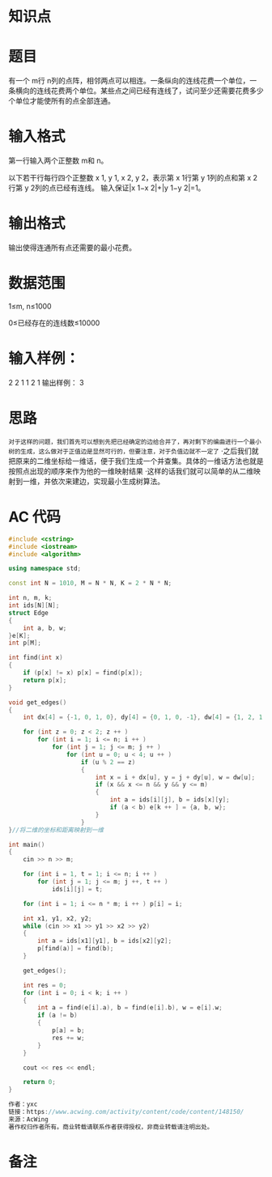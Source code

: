 # 知识点

# 题目
 有一个 m行 n列的点阵，相邻两点可以相连。一条纵向的连线花费一个单位，一条横向的连线花费两个单位。某些点之间已经有连线了，试问至少还需要花费多少个单位才能使所有的点全部连通。

# 输入格式
第一行输入两个正整数 m和 n。

以下若干行每行四个正整数 x 1, y 1, x 2, y 2，表示第 x 1行第 y 1列的点和第 x 2行第 y 2列的点已经有连线。
输入保证|x 1−x 2|+|y 1−y 2|=1。

# 输出格式
输出使得连通所有点还需要的最小花费。

# 数据范围
1≤m, n≤1000

0≤已经存在的连线数≤10000
# 输入样例：
2 2
1 1 2 1
输出样例：
3

# 思路
`对于这样的问题，我们首先可以想到先把已经确定的边给合并了，再对剩下的编曲进行一个最小树的生成，这么做对于正值边是显然可行的，但要注意，对于负值边就不一定了`
·之后我们就把原来的二维坐标给一维话，便于我们生成一个并查集。具体的一维话方法也就是按照点出现的顺序来作为他的一维映射结果
·这样的话我们就可以简单的从二维映射到一维，并依次来建边，实现最小生成树算法。
# AC 代码
```cpp
#include <cstring>
#include <iostream>
#include <algorithm>

using namespace std;

const int N = 1010, M = N * N, K = 2 * N * N;

int n, m, k;
int ids[N][N];
struct Edge
{
    int a, b, w;
}e[K];
int p[M];

int find(int x)
{
    if (p[x] != x) p[x] = find(p[x]);
    return p[x];
}

void get_edges()
{
    int dx[4] = {-1, 0, 1, 0}, dy[4] = {0, 1, 0, -1}, dw[4] = {1, 2, 1, 2};

    for (int z = 0; z < 2; z ++ )
        for (int i = 1; i <= n; i ++ )
            for (int j = 1; j <= m; j ++ )
                for (int u = 0; u < 4; u ++ )
                    if (u % 2 == z)
                    {
                        int x = i + dx[u], y = j + dy[u], w = dw[u];
                        if (x && x <= n && y && y <= m)
                        {
                            int a = ids[i][j], b = ids[x][y];
                            if (a < b) e[k ++ ] = {a, b, w};
                        }
                    }
}//将二维的坐标和距离映射到一维

int main()
{
    cin >> n >> m;

    for (int i = 1, t = 1; i <= n; i ++ )
        for (int j = 1; j <= m; j ++, t ++ )
            ids[i][j] = t;

    for (int i = 1; i <= n * m; i ++ ) p[i] = i;

    int x1, y1, x2, y2;
    while (cin >> x1 >> y1 >> x2 >> y2)
    {
        int a = ids[x1][y1], b = ids[x2][y2];
        p[find(a)] = find(b);
    }

    get_edges();

    int res = 0;
    for (int i = 0; i < k; i ++ )
    {
        int a = find(e[i].a), b = find(e[i].b), w = e[i].w;
        if (a != b)
        {
            p[a] = b;
            res += w;
        }
    }

    cout << res << endl;

    return 0;
}

作者：yxc
链接：https://www.acwing.com/activity/content/code/content/148150/
来源：AcWing
著作权归作者所有。商业转载请联系作者获得授权，非商业转载请注明出处。
```
# 备注
